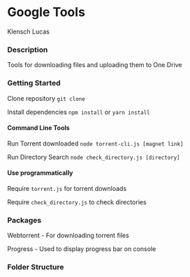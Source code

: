 # Google Tools
Klensch Lucas

### Description 
Tools for downloading files and uploading them to One Drive

### Getting Started
Clone repository  `git clone `

Install dependencies `npm install` or `yarn install`

#### Command Line Tools
Run Torrent downloaded `node torrent-cli.js [magnet link]`

Run Directory Search `node check_directory.js [directory]`

#### Use programmatically
Require `torrent.js` for torrent downloads

Require `check_directory.js` to check directories 

### Packages
Webtorrent - For downloading torrent files

Progress - Used to display progress bar on console

### Folder Structure
```$xslt


```